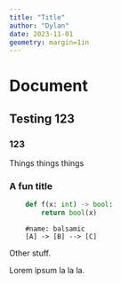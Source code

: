 ```yaml
---
title: "Title"
author: "Dylan"
date: 2023-11-01
geometry: margin=1in
---
```


# Document


## Testing 123


### 123


Things things things


### A fun title


```python
    def f(x: int) -> bool:
        return bool(x)
```

```nomnoml
    #name: balsamic
    [A] -> [B] --> [C]
```


Other stuff.

Lorem ipsum la la la.
